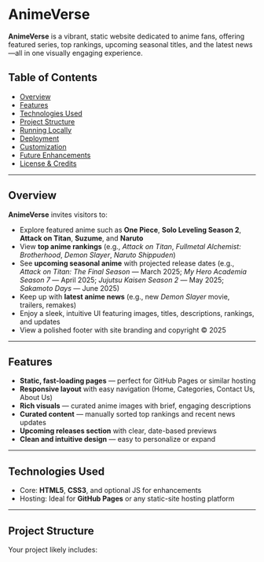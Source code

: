 # AnimeVerse

**AnimeVerse** is a vibrant, static website dedicated to anime fans, offering featured series, top rankings, upcoming seasonal titles, and the latest news—all in one visually engaging experience.

##  Table of Contents

- [Overview](#overview)  
- [Features](#features)  
- [Technologies Used](#technologies-used)  
- [Project Structure](#project-structure)  
- [Running Locally](#running-locally)  
- [Deployment](#deployment)  
- [Customization](#customization)  
- [Future Enhancements](#future-enhancements)  
- [License & Credits](#license--credits)

---

## Overview

**AnimeVerse** invites visitors to:

- Explore featured anime such as **One Piece**, **Solo Leveling Season 2**, **Attack on Titan**, **Suzume**, and **Naruto**  
- View **top anime rankings** (e.g., *Attack on Titan*, *Fullmetal Alchemist: Brotherhood*, *Demon Slayer*, *Naruto Shippuden*)  
- See **upcoming seasonal anime** with projected release dates (e.g., *Attack on Titan: The Final Season* — March 2025; *My Hero Academia Season 7* — April 2025; *Jujutsu Kaisen Season 2* — May 2025; *Sakamoto Days* — June 2025)  
- Keep up with **latest anime news** (e.g., new *Demon Slayer* movie, trailers, remakes)  
- Enjoy a sleek, intuitive UI featuring images, titles, descriptions, rankings, and updates  
- View a polished footer with site branding and copyright © 2025

---

## Features

- **Static, fast-loading pages** — perfect for GitHub Pages or similar hosting  
- **Responsive layout** with easy navigation (Home, Categories, Contact Us, About Us)  
- **Rich visuals** — curated anime images with brief, engaging descriptions  
- **Curated content** — manually sorted top rankings and recent news updates  
- **Upcoming releases section** with clear, date-based previews  
- **Clean and intuitive design** — easy to personalize or expand

---

## Technologies Used

- Core: **HTML5**, **CSS3**, and optional JS for enhancements  
- Hosting: Ideal for **GitHub Pages** or any static-site hosting platform

---

## Project Structure

Your project likely includes:

